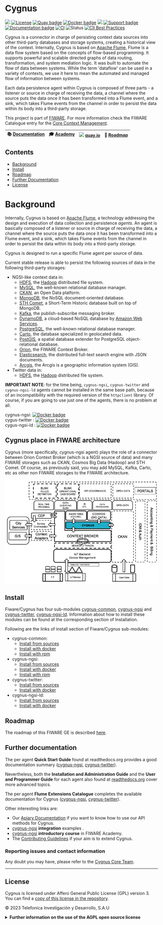 # Cygnus

[![](https://nexus.lab.fiware.org/repository/raw/public/badges/chapters/core.svg)](https://www.fiware.org/developers/catalogue/)
[![License](https://img.shields.io/github/license/telefonicaid/fiware-cygnus.svg)](https://opensource.org/licenses/AGPL-3.0)
[![Quay badge](https://img.shields.io/badge/quay.io-fiware%2Fcygnus--ngsi-grey?logo=red%20hat&labelColor=EE0000)](https://quay.io/repository/fiware/cygnus-ngsi)
[![Docker badge](https://img.shields.io/badge/docker-telefonicaiot%2Ffiware--cygnus-blue?logo=docker)](https://hub.docker.com/r/telefonicaiot/fiware-cygnus)
[![](https://img.shields.io/badge/tag-fiware--cygnus-orange.svg?logo=stackoverflow)](http://stackoverflow.com/questions/tagged/fiware-cygnus)
[![Support badge]( https://img.shields.io/badge/support-askbot-yellowgreen.svg)](https://ask.fiware.org/questions/scope%3Aall/tags%3Acygnus/)
<br/>
[![Documentation badge](https://readthedocs.org/projects/fiware-cygnus/badge/?version=latest)](http://fiware-cygnus.rtfd.io)
[![CI](https://github.com/telefonicaid/fiware-cygnus/workflows/CI/badge.svg)](https://github.com/telefonicaid/fiware-cygnus/actions?query=workflow%3ACI)
![Status](https://nexus.lab.fiware.org/static/badges/statuses/cygnus.svg)
[![CII Best Practices](https://bestpractices.coreinfrastructure.org/projects/4851/badge)](https://bestpractices.coreinfrastructure.org/projects/4851)

Cygnus is a connector in charge of persisting context data sources into other third-party databases and storage systems, creating a historical view of the context. Internally, Cygnus is based on [Apache Flume](http://flume.apache.org/), Flume is a data flow system based on the concepts of flow-based programming. It supports powerful and scalable directed graphs of data routing, transformation, and system mediation logic. It was built to automate the flow of data between systems. While the term 'dataflow' can be used in a variety of contexts, we use it here to mean the automated and managed flow of information between systems.

Each data persistence agent within Cygnus is composed of three parts - a listener or source in charge of receiving the data, a channel where the source puts the data once it has been transformed into a Flume event, and a sink, which takes Flume events from the channel in order to persist the data within its body into a third-party storage.

This project is part of [FIWARE](https://www.fiware.org/). For more information
check the FIWARE Catalogue entry for the
[Core Context Management](https://github.com/Fiware/catalogue/tree/master/core).


| :books: [Documentation](https://fiware-cygnus.rtfd.io)  | :mortar_board: [Academy](https://fiware-academy.readthedocs.io/en/latest/core/cygnus) | <img style="height:1em" src="https://quay.io/static/img/quay_favicon.png"/> [quay.io](https://quay.io/repository/fiware/cygnus-ngsi)|  :dart: [Roadmap](https://github.com/telefonicaid/fiware-cygnus/blob/master/doc/roadmap.md) |
|---|---|---|---|

## Contents

-   [Background](#background)
-   [Install](#install)
-   [Roadmap](#roadmap)
-   [Further Documentation](#further-documentation)
-   [License](#license)

# Background

Internally, Cygnus is based on [Apache Flume](http://flume.apache.org/), a technology addressing the design and execution of data collection and persistence <i>agents</i>. An agent is basically composed of a listener or source in charge of receiving the data, a channel where the source puts the data once it has been transformed into a Flume event, and a sink, which takes Flume events from the channel in order to persist the data within its body into a third-party storage.

Cygnus is designed to run a specific Flume agent per source of data.

Current stable release is able to persist the following sources of data in the following third-party storages:

* NGSI-like context data in:
    * [HDFS](http://hadoop.apache.org/docs/current/hadoop-project-dist/hadoop-hdfs/HdfsUserGuide.html), the [Hadoop](http://hadoop.apache.org/) distributed file system.
    * [MySQL](https://www.mysql.com/), the well-known relational database manager.
    * [CKAN](http://ckan.org/), an Open Data platform.
    * [MongoDB](https://www.mongodb.org/), the NoSQL document-oriented database.
    * [STH Comet](https://github.com/telefonicaid/fiware-sth-comet), a Short-Term Historic database built on top of MongoDB.
    * [Kafka](http://kafka.apache.org/), the publish-subscribe messaging broker.
    * [DynamoDB](https://aws.amazon.com/dynamodb/), a cloud-based NoSQL database by [Amazon Web Services](https://aws.amazon.com/).
    * [PostgreSQL](http://www.postgresql.org/), the well-known relational database manager.
    * [Carto](https://carto.com/), the database specialized in geolocated data.
    * [PostGIS](http://postgis.net/), a spatial database extender for PostgreSQL object-relational database.
    * [Orion](https://github.com/telefonicaid/fiware-orion), the FIWARE Context Broker.
    * [Elasticsearch](https://www.elastic.co/products/elasticsearch), the distributed full-text search engine with JSON documents.
    * [Arcgis](https://www.arcgis.com/home/index.html), the Arcgis is a geographic information system (GIS).
* Twitter data in:
    * [HDFS](http://hadoop.apache.org/docs/current/hadoop-project-dist/hadoop-hdfs/HdfsUserGuide.html), the [Hadoop](http://hadoop.apache.org/) distributed file system.

**IMPORTANT NOTE**: for the time being, `cygnus-ngsi`, `cygnus-twitter` and `cygnus-ngsi-ld` agents cannot be installed in the same base path, because of an incompatibility with the required version of the `httpclient` library. Of course, if you are going to use just one of the agents, there is no problem at all.

cygnus-ngsi: [![Docker badge](https://img.shields.io/docker/pulls/fiware/cygnus-ngsi.svg)](https://hub.docker.com/r/fiware/cygnus-ngsi/)<br/>
cygus-twitter : [![Docker badge](https://img.shields.io/docker/pulls/fiware/cygnus-twitter.svg)](https://hub.docker.com/r/fiware/cygnus-twitter/)<br/>
cygus-ngsi-ld : [![Docker badge](https://img.shields.io/docker/pulls/fiware/cygnus-ngsi-ld.svg)](https://hub.docker.com/r/fiware/cygnus-ngsi-ld/)

## Cygnus place in FIWARE architecture
Cygnus (more specifically, cygnus-ngsi agent) plays the role of a connector between Orion Context Broker (which is a NGSI source of data) and many FIWARE storages such as CKAN, Cosmos Big Data (Hadoop) and STH Comet. Of course, as previously said, you may add MySQL, Kafka, Carto, etc as other non FIWARE storages to the FIWARE architecture.

![FIWARE architecture](doc/images/fiware_architecture.png)

## Install
Fiware/Cygnus has four sub-modules [cygnus-common](cygnus-common#welcome-to-cygnus-common), [cygnus-ngsi](cygnus-ngsi#welcome-to-cygnus-ngsi) and [cygnus-twitter](cygnus-twitter#welcome-to-cygnus-twitter), [cygnus-ngsi-ld](cygnus-ngsi-ld#welcome-to-cygnus-ngsi). Information about how to install these modules can be found at the corresponding section of Installation.

Following are the links of install section of Fiware/Cygnus sub-modules:
* cygnus-common:
  - [Install from sources](doc/cygnus-common/installation_and_administration_guide/install_from_sources.md)
  - [Install with docker](doc/cygnus-common/installation_and_administration_guide/install_with_docker.md)
  - [Install with rpm](doc/cygnus-common/installation_and_administration_guide/install_with_rpm.md)
* cygnus-ngsi:
  - [Install from sources](doc/cygnus-ngsi/installation_and_administration_guide/install_from_sources.md)
  - [Install with docker](doc/cygnus-ngsi/installation_and_administration_guide/install_with_docker.md)
  - [Install with rpm](doc/cygnus-ngsi/installation_and_administration_guide/install_with_rpm.md)
* cygnus-twitter:
  - [Install from sources](doc/cygnus-twitter/installation_and_administration_guide/install_from_sources.md)
  - [Install with docker](doc/cygnus-twitter/installation_and_administration_guide/install_with_docker.md)
* cygnus-ngsi-ld:
  - [Install from sources](doc/cygnus-ngsi-ld/installation_and_administration_guide/install_from_sources.md)
  - [Install with docker](doc/cygnus-ngsi-ld/installation_and_administration_guide/install_with_docker.md)
## Roadmap

The roadmap of this FIWARE GE is described [here](doc/roadmap.md).

## Further documentation
The per agent **Quick Start Guide** found at readthedocs.org provides a good documentation summary ([cygnus-ngsi](http://fiware-cygnus.readthedocs.io/en/latest/cygnus-ngsi/quick_start_guide/index.html), [cygnus-twitter](http://fiware-cygnus.readthedocs.io/en/latest/cygnus-twitter/quick_start_guide/index.html)).

Nevertheless, both the **Installation and Administration Guide** and the **User and Programmer Guide** for each agent also found at [readthedocs.org](http://fiware-cygnus.readthedocs.io/en/latest/) cover more advanced topics.

The per agent **Flume Extensions Catalogue** completes the available documentation for Cygnus ([cygnus-ngsi](http://fiware-cygnus.readthedocs.io/en/latest/cygnus-ngsi/flume_extensions_catalogue/introduction/index.html), [cygnus-twitter](http://fiware-cygnus.readthedocs.io/en/latest/cygnus-twitter/flume_extensions_catalogue/introduction/index.html)).

Other interesting links are:

* Our [Apiary Documentation](http://telefonicaid.github.io/fiware-cygnus/api/latest) if you want to know how to use our API methods for Cygnus.
* [cygnus-ngsi](doc/cygnus-ngsi/integration) **integration** examples .
* [cygnus-ngsi](https://edu.fiware.org/mod/resource/view.php?id=1037) **introductory course** in FIWARE Academy.
* The [Contributing Guidelines](doc/contributing/contributing_guidelines.md) if your aim is to extend Cygnus.

### Reporting issues and contact information
Any doubt you may have, please refer to the [Cygnus Core Team](./reporting_issues_and_contact.md).

---

## License

Cygnus is licensed under Affero General Public License (GPL)
version 3. You can find a [copy of this license in the repository](./LICENSE).

© 2023 Telefonica Investigación y Desarrollo, S.A.U

<details>
<summary><strong>Further information on the use of the AGPL open source license</strong></summary>

### Are there any legal issues with AGPL 3.0? Is it safe for me to use?

There is absolutely no problem in using a product licensed under AGPL 3.0. Issues with GPL
(or AGPL) licenses are mostly related with the fact that different people assign different
interpretations on the meaning of the term “derivate work” used in these licenses. Due to this,
some people believe that there is a risk in just _using_ software under GPL or AGPL licenses
(even without _modifying_ it).

For the avoidance of doubt, the owners of this software licensed under an AGPL 3.0 license
wish to make a clarifying public statement as follows:

> Please note that software derived as a result of modifying the source code of this
> software in order to fix a bug or incorporate enhancements is considered a derivative
> work of the product. Software that merely uses or aggregates (i.e. links to) an otherwise
> unmodified version of existing software is not considered a derivative work, and therefore
> it does not need to be released as under the same license, or even released as open source.

</details>
